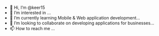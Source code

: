 - 👋 Hi, I’m @keer15
- 👀 I’m interested in ...
- 🌱 I’m currently learning Mobile & Web application development...
- 💞️ I’m looking to collaborate on developing applications for businesses...
- 📫 How to reach me ...

<!---
keer15/keer15 is a ✨ special ✨ repository because its `README.md` (this file) appears on your GitHub profile.
You can click the Preview link to take a look at your changes.
--->
